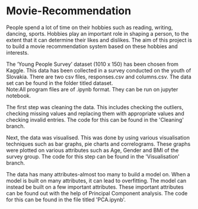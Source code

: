 # Movie-Recommendation
People spend a lot of time on their hobbies such as reading, writing, dancing, sports. Hobbies play an important role in shaping a person, to the extent that it can determine their likes and dislikes. The aim of this project is to build a movie recommendation system based on these hobbies and interests.

The ’Young People Survey’ dataset (1010 x 150) has been chosen from Kaggle. This data has been collected in a survey conducted on the youth of Slovakia. There are two csv files, responses.csv and columns.csv. The data set can be found in the folder titled dataset.
<br>Note:All program files are of .ipynb format. They can be run on jupyter notebook.

The first step was cleaning the data. This includes checking the outliers, checking missing values and replacing them with appropriate values and checking invalid entries. The code for this can be found in the 'Cleaning' branch.

Next, the data was visualised. This was done by using various visualisation techniques such as bar graphs, pie charts and correlograms.
These graphs were plotted on various attributes such as Age, Gender and BMI of the survey group. The code for this step can be found in the 'Visualisation' branch. 

The data has many attributes-almost too many to build a model on. When a model is built on many attributes, it can lead to overfitting. The model can instead be built on a few important attributes. These important attributes can be found out with the help of Principal Component analysis. The code for this can be found in the file titled 'PCA.ipynb'.
